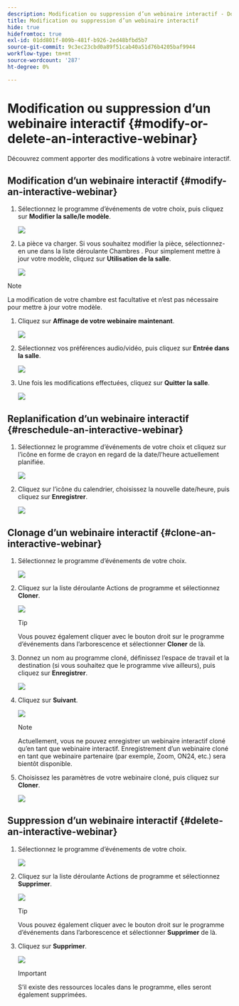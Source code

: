 ```yaml
---
description: Modification ou suppression d’un webinaire interactif - Documents Marketo - Documentation du produit
title: Modification ou suppression d’un webinaire interactif
hide: true
hidefromtoc: true
exl-id: 01dd801f-809b-481f-b926-2ed48bfbd5b7
source-git-commit: 9c3ec23cbd0a89f51cab40a51d76b4205baf9944
workflow-type: tm+mt
source-wordcount: '287'
ht-degree: 0%

---
```


# Modification ou suppression d’un webinaire interactif {#modify-or-delete-an-interactive-webinar}

Découvrez comment apporter des modifications à votre webinaire interactif.

## Modification d’un webinaire interactif {#modify-an-interactive-webinar}

1. Sélectionnez le programme d’événements de votre choix, puis cliquez sur **Modifier la salle/le modèle**.

   ![](assets/modify-or-delete-an-interactive-webinar-1.png)

1. La pièce va charger. Si vous souhaitez modifier la pièce, sélectionnez-en une dans la liste déroulante Chambres . Pour simplement mettre à jour votre modèle, cliquez sur **Utilisation de la salle**.

   ![](assets/modify-or-delete-an-interactive-webinar-2.png)

>[!NOTE]
>
>La modification de votre chambre est facultative et n’est pas nécessaire pour mettre à jour votre modèle.

1. Cliquez sur **Affinage de votre webinaire maintenant**.

   ![](assets/modify-or-delete-an-interactive-webinar-3.png)

1. Sélectionnez vos préférences audio/vidéo, puis cliquez sur **Entrée dans la salle**.

   ![](assets/modify-or-delete-an-interactive-webinar-4.png)

1. Une fois les modifications effectuées, cliquez sur **Quitter la salle**.

   ![](assets/modify-or-delete-an-interactive-webinar-5.png)

## Replanification d’un webinaire interactif {#reschedule-an-interactive-webinar}

1. Sélectionnez le programme d’événements de votre choix et cliquez sur l’icône en forme de crayon en regard de la date/l’heure actuellement planifiée.

   ![](assets/modify-or-delete-an-interactive-webinar-6.png)

1. Cliquez sur l’icône du calendrier, choisissez la nouvelle date/heure, puis cliquez sur **Enregistrer**.

   ![](assets/modify-or-delete-an-interactive-webinar-7.png)

## Clonage d’un webinaire interactif {#clone-an-interactive-webinar}

1. Sélectionnez le programme d’événements de votre choix.

   ![](assets/modify-or-delete-an-interactive-webinar-8.png)

1. Cliquez sur la liste déroulante Actions de programme et sélectionnez **Cloner**.

   ![](assets/modify-or-delete-an-interactive-webinar-9.png)

   >[!TIP]
   >
   >Vous pouvez également cliquer avec le bouton droit sur le programme d’événements dans l’arborescence et sélectionner **Cloner** de là.

1. Donnez un nom au programme cloné, définissez l’espace de travail et la destination (si vous souhaitez que le programme vive ailleurs), puis cliquez sur **Enregistrer**.

   ![](assets/modify-or-delete-an-interactive-webinar-10.png)

1. Cliquez sur **Suivant**.

   ![](assets/modify-or-delete-an-interactive-webinar-11.png)

   >[!NOTE]
   >
   >Actuellement, vous ne pouvez enregistrer un webinaire interactif cloné qu’en tant que webinaire interactif. Enregistrement d’un webinaire cloné en tant que webinaire partenaire (par exemple, Zoom, ON24, etc.) sera bientôt disponible.

1. Choisissez les paramètres de votre webinaire cloné, puis cliquez sur **Cloner**.

   ![](assets/modify-or-delete-an-interactive-webinar-12.png)

## Suppression d’un webinaire interactif {#delete-an-interactive-webinar}

1. Sélectionnez le programme d’événements de votre choix.

   ![](assets/modify-or-delete-an-interactive-webinar-13.png)

1. Cliquez sur la liste déroulante Actions de programme et sélectionnez **Supprimer**.

   ![](assets/modify-or-delete-an-interactive-webinar-14.png)

   >[!TIP]
   >
   >Vous pouvez également cliquer avec le bouton droit sur le programme d’événements dans l’arborescence et sélectionner **Supprimer** de là.

1. Cliquez sur **Supprimer**.

   ![](assets/modify-or-delete-an-interactive-webinar-15.png)

   >[!IMPORTANT]
   >
   >S’il existe des ressources locales dans le programme, elles seront également supprimées.
